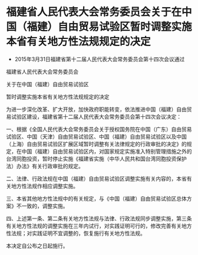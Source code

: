 # 福建省人民代表大会常务委员会关于在中国（福建）自由贸易试验区暂时调整实施本省有关地方性法规规定的决定

- 2015年3月31日福建省第十二届人民代表大会常务委员会第十四次会议通过

<!-- INFO END -->

福建省人民代表大会常务委员会

关于在中国（福建）自由贸易试验区

暂时调整实施本省有关地方性法规规定的决定

为进一步深化改革、扩大开放，加快政府职能转变，依法推进中国（福建）自由贸易试验区建设，福建省第十二届人民代表大会常务委员会第十四次会议决定：

一、根据《全国人民代表大会常务委员会关于授权国务院在中国（广东）自由贸易试验区、中国（天津）自由贸易试验区、中国（福建）自由贸易试验区以及中国（上海）自由贸易试验区扩展区域暂时调整有关法律规定的行政审批的决定》的规定，在中国（福建）自由贸易试验区内，对国家规定实施准入特别管理措施之外的台湾同胞投资，暂时停止实施《福建省实施（中华人民共和国台湾同胞投资保护法）办法》有关行政审批的规定。

二、法律、行政法规在中国（福建）自由贸易试验区调整实施有关内容的，本省有关地方性法规作相应调整实施。

三、本省其他地方性法规中的有关规定，与《中国（福建）自由贸易试验区总体方案》不一致的，调整实施。

四、上述第一条、第二条有关地方性法规与法律、行政法规同步调整实施，第三条有关地方性法规的调整实施在三年内试行，对实践证明可行的，修改完善有关地方性法规；对实践证明不宜调整的，恢复施行有关地方性法规。

本决定自公布之日起施行。
